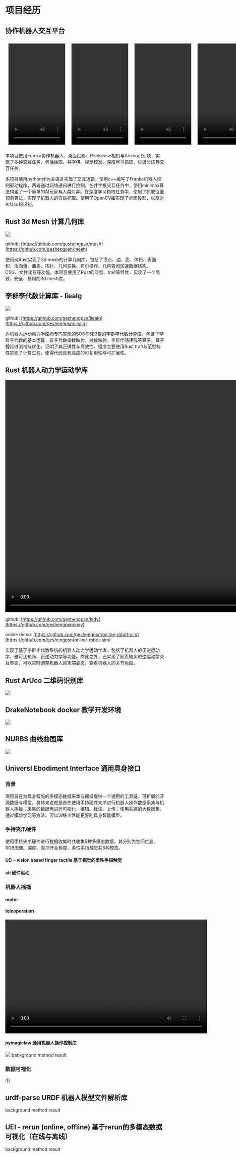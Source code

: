 # 项目经历

## 协作机器人交互平台
<div style="display: flex;">
<video autoplay style="margin: 10px" src="b/pick.mp4" controls="controls" width="180" height="320"></video>
<video autoplay style="margin: 10px" src="b/ttt.mp4" controls="controls" width="180" height="320"></video>
<video autoplay style="margin: 10px" src="b/cali.mp4" controls="controls" width="180" height="320"></video>
<video autoplay style="margin: 10px" src="b/grasp.mp4" controls="controls" width="180" height="320"></video>
<video autoplay style="margin: 10px" src="b/sort.mp4" controls="controls" width="180" height="320"></video>
</div>

本项目使用Franka协作机器人、桌面投影、Realsense相机与ArUco识别块，实现了多种交互任务，包括拾取、井字棋、视觉校准、深度学习抓取、垃圾分拣等交互任务。

本项目使用python作为主语言实现了交互逻辑，使用c++编写了Franka机器人控制驱动程序，两者通过网络通讯进行控制，在井字棋交互任务中，使用minimax算法构建了一个简单的AI玩家与人类对弈。在深度学习抓取任务中，使用了抓取位置预测算法，实现了机器人的自动抓取。使用了OpenCV库实现了桌面投影，以及对ArUco的识别。

## Rust 3d Mesh 计算几何库
![](mesh/bunny.png)

github: [https://github.com/geshengpsn/mesh](https://github.com/geshengpsn/mesh)

使用纯Rust实现了3d mesh的计算几何库，包括了顶点、边、面、体积、表面积、法向量、曲率、拓扑、几何变换、布尔操作、几何查询加速数据结构、CSG、文件读写等功能。本项目使用了Rust的泛型、trait等特性，实现了一个高效、安全、易用的3d mesh库。

## 李群李代数计算库 - liealg
<img src="liealg/pic.png">

github: [https://github.com/geshengpsn/liealg](https://github.com/geshengpsn/liealg)

为机器人运动动力学库而专门实现的SO3与SE3群的李群李代数计算库。包含了李群李代数的基本运算，有李代数指数映射、对数映射、李群伴随矩阵等算子。算子程经过测试与优化，证明了其正确性与高效性。程序主要使用Rust trait与范型特性实现了计算过程，使得代码具有高度的可复用性与可扩展性。

## Rust 机器人动力学运动学库
<video src="rust_ik.mov" controls="controls" width="980" height="735"></video>

github: [https://github.com/geshengpsn/kidy](https://github.com/geshengpsn/kidy)

online demo: [https://github.com/geshengpsn/online-robot-sim](https://github.com/geshengpsn/online-robot-sim)

实现了基于李群李代数系统的机器人动力学运动学库，包括了机器人的正逆运动学、雅可比矩阵、正逆动力学等功能。除此之外，还实现了网页端实时逆运动学交互界面，可以实时调整机器人的末端姿态，查看机器人的关节角度。

## Rust ArUco 二维码识别库
<img src="aruco/all.png">


## DrakeNotebook docker 教学开发环境
![](docker.png)


## NURBS 曲线曲面库
<img src="nurbs/all.png">





## Universl Ebodiment Interface 通用具身接口


### 背景
项目旨在为具身智能的多模态数据采集与摇操提供一个通用的工具链、可扩展的开源数据与模型。具体来说就是首先使用手持硬件夹爪进行机器人操作数据采集与机器人摇操；采集的数据再进行可视化、编辑、标注、上传；使用共建的大数据集，通过模仿学习等方法，可以训练出性能更好的具身智能模型。

### 手持夹爪硬件
使用手持夹爪硬件进行数据收集时共收集5种多模态数据，其分别为空间位姿、RGB图像、深度、夹爪开合角度、柔性手指触觉共5种模态。

#### UEI - vision based finger tactile 基于视觉的柔性手指触觉 
#### ati 硬件驱动

### 机器人摇操

#### motor
#### teleoperation
<video src="dc.mp4" controls="controls" width="640" height="360">
</video>

#### pymagiclaw 通用机器人操作控制库
![](pymagiclaw/pic.png)
background
method
result

### 数据可视化
![]

## urdf-parse  URDF 机器人模型文件解析库
background
method
result


## UEI - rerun (online, offline) 基于rerun的多模态数据可视化（在线与离线）
background
method
result
